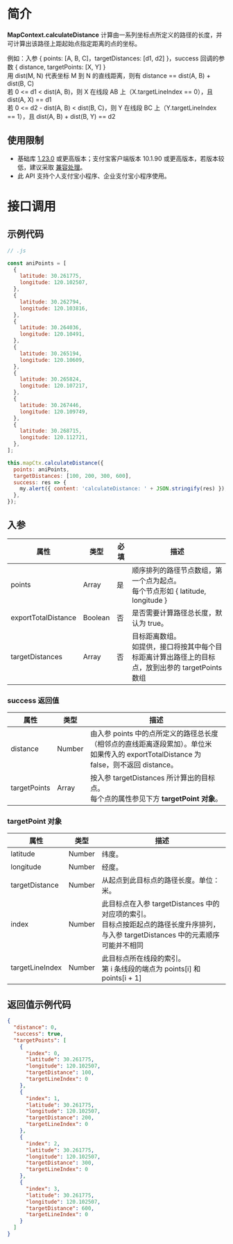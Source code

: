 # 简介

**MapContext.calculateDistance** 计算由一系列坐标点所定义的路径的长度，并可计算出该路径上距起始点指定距离的点的坐标。

例如：入参 { points: [A, B, C]，targetDistances: [d1, d2] }，success 回调的参数 { distance, targetPoints: [X, Y] } <br>用 dist(M, N) 代表坐标 M 到 N 的直线距离，则有 distance == dist(A, B) + dist(B, C)<br>若 0 <= d1 < dist(A, B)，则 X 在线段 AB 上（X.targetLineIndex == 0），且 dist(A, X) == d1<br>若 0 <= d2 - dist(A, B) < dist(B, C)，则 Y 在线段 BC 上（Y.targetLineIndex == 1），且 dist(A, B) + dist(B, Y) == d2

## 使用限制

- 基础库 [1.23.0](https://opendocs.alipay.com/mini/framework/lib) 或更高版本；支付宝客户端版本 10.1.90 或更高版本，若版本较低，建议采取 [兼容处理](https://opendocs.alipay.com/mini/framework/compatibility)。
- 此 API 支持个人支付宝小程序、企业支付宝小程序使用。

# 接口调用

## 示例代码

```javascript
// .js

const aniPoints = [
  {
    latitude: 30.261775,
    longitude: 120.102507,
  },
  {
    latitude: 30.262794,
    longitude: 120.103816,
  },
  {
    latitude: 30.264036,
    longitude: 120.10491,
  },
  {
    latitude: 30.265194,
    longitude: 120.10609,
  },
  {
    latitude: 30.265824,
    longitude: 120.107217,
  },
  {
    latitude: 30.267446,
    longitude: 120.109749,
  },
  {
    latitude: 30.268715,
    longitude: 120.112721,
  },
];

this.mapCtx.calculateDistance({
  points: aniPoints,
  targetDistances: [100, 200, 300, 600],
  success: res => {
    my.alert({ content: 'calculateDistance: ' + JSON.stringify(res) });
  },
});
```

## 入参

| **属性** | **类型** | **必填** | **描述** |
| --- | --- | --- | --- |
| points | Array | 是 | 顺序排列的路径节点数组，第一个点为起点。<br>每个节点形如 { latitude, longitude } |
| exportTotalDistance | Boolean | 否 | 是否需要计算路径总长度，默认为 true。 |
| targetDistances | Array | 否 | 目标距离数组。<br>如提供，接口将按其中每个目标距离计算出路径上的目标点，放到出参的 targetPoints 数组 |

### success 返回值

| **属性** | **类型** | **描述** |
| --- | --- | --- |
| distance | Number | 由入参 points 中的点所定义的路径总长度（相邻点的直线距离逐段累加）。单位米<br>如果传入的 exportTotalDistance 为 false，则不返回 distance。 |
| targetPoints | Array | 按入参 targetDistances 所计算出的目标点。<br />每个点的属性参见下方 **targetPoint 对象**。 |

### targetPoint 对象

| **属性** | **类型** | **描述** |
| --- | --- | --- |
| latitude | Number | 纬度。 |
| longitude | Number | 经度。 |
| targetDistance | Number | 从起点到此目标点的路径长度。单位：米。 |
| index | Number | 此目标点在入参 targetDistances 中的对应项的索引。<br>目标点按距起点的路径长度升序排列，与入参 targetDistances 中的元素顺序可能并不相同 |
| targetLineIndex | Number | 此目标点所在线段的索引。<br>第 i 条线段的端点为 points[i] 和 points[i + 1] |

## 返回值示例代码

```json
{
  "distance": 0,
  "success": true,
  "targetPoints": [
    {
      "index": 0,
      "latitude": 30.261775,
      "longitude": 120.102507,
      "targetDistance": 100,
      "targetLineIndex": 0
    },
    {
      "index": 1,
      "latitude": 30.261775,
      "longitude": 120.102507,
      "targetDistance": 200,
      "targetLineIndex": 0
    },
    {
      "index": 2,
      "latitude": 30.261775,
      "longitude": 120.102507,
      "targetDistance": 300,
      "targetLineIndex": 0
    },
    {
      "index": 3,
      "latitude": 30.261775,
      "longitude": 120.102507,
      "targetDistance": 600,
      "targetLineIndex": 0
    }
  ]
}
```
